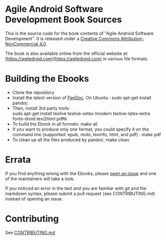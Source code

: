 # Agile Android Software Development Book Sources

This is the source code for the book contents of "Agile Android Software Development". It is released under a [Creative Commons Attribution-NonCommercial 4.0](http://creativecommons.org/licenses/by-nc/4.0/).

The book is also available online from the official website at: [https://agiledroid.com](https://agiledroid.com) in various file formats.


# Building the Ebooks

* Clone the repository
* Install the latest version of [PanDoc](http://pandoc.org/installing.html). On Ubuntu :
		sudo apt-get install pandoc
* Then, install 3rd party tools:		
		sudo apt-get install texlive texlive-xetex lmodern texlive-latex-extra fonts-droid texi2html pdftk
* To build the Ebook in all formats:
		make all
* If you want to produce only one format, you could specify it on the command line (supported: epub, mobi, texinfo, html, and pdf) :
		make pdf
* To clean up all the files produced by pandoc:
		make clean


# Errata

If you find anything wrong with the Ebooks, please [open an issue](https://github.com/Agile-Android-Software-Development/agile-android-software-development-book/blob/issues/new) and one of the maintainers will take a look.

If you noticed an error in the text and you are familiar with git and the markdown syntax,  please submit a pull request (see CONTRIBUTING.md) instead of opening an issue.


# Contributing

See [CONTRIBUTING.md](https://github.com/Agile-Android-Software-Development/agile-android-software-development-book/blob/master/CONTRIBUTING.md)